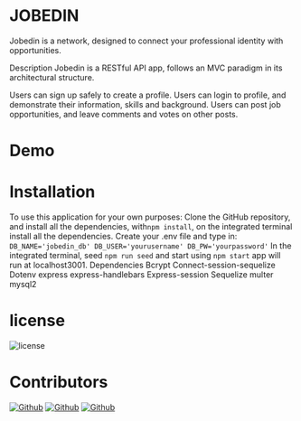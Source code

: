 # JOBEDIN
Jobedin is a network, designed  to connect your professional identity with opportunities.

Description
Jobedin is a RESTful API app, follows an MVC paradigm in its architectural structure.

Users can sign up safely to create a profile.
Users can login to profile, and demonstrate their information, skills and background.
Users can post  job opportunities, and leave comments and votes on other posts.


# Demo

# Installation
To use this application for your own purposes: Clone the GitHub repository, and install all the dependencies, with```npm install```, on the integrated terminal install all the dependencies.
Create your .env file and type in: ``` DB_NAME='jobedin_db' DB_USER='yourusername' DB_PW='yourpassword' ```
In the integrated terminal, seed ```npm run seed``` and start using ```npm start``` app will run at localhost3001.
Dependencies
Bcrypt
Connect-session-sequelize
Dotenv
express
express-handlebars
Express-session
Sequelize
multer
mysql2

# license
![license](https://img.shields.io/badge/License-MIT-blue)

# Contributors
[![Github](https://img.shields.io/Torabis-up-down-green-red/http/shields.io.svg)](https://github.com/Torabis)
[![Github](https://img.shields.io/rongbangye-up-down-green-red/http/shields.io.svg)](https://github.com/rongbangye)
[![Github](https://img.shields.io/solomonmeresa-up-down-green-red/http/shields.io.svg)](https://github.com/solomonmeresa)

<!-- MySQL Schema:

users
 - id *
 - email *
 - username *
 - password *
 - profile_pic *
 - type *


job_posts
- id *
- title *
- description *
- post_url *
- keywords * 
- user_id *
- created_at
- updated_at


comments
- id *
- comment_text *
- user_id *
- post_id *
- created_at
- updated_at

likes
- id
- user_id
- post_id

profile
- id *
- skills *
- education *
- experience *
- user_id -->
